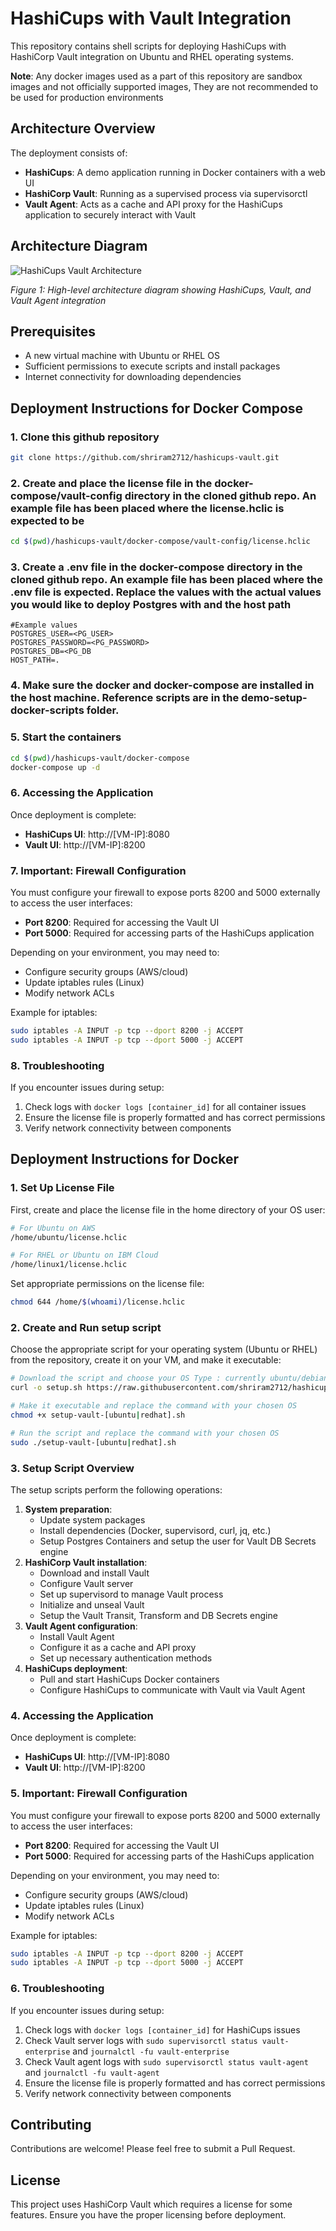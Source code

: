 # HashiCups with Vault Integration

This repository contains shell scripts for deploying HashiCups with HashiCorp Vault integration on Ubuntu and RHEL operating systems.

**Note**: Any docker images used as a part of this repository are sandbox images and not officially supported images, They are not recommended to be used for production environments

## Architecture Overview

The deployment consists of:

- **HashiCups**: A demo application running in Docker containers with a web UI
- **HashiCorp Vault**: Running as a supervised process via supervisorctl
- **Vault Agent**: Acts as a cache and API proxy for the HashiCups application to securely interact with Vault

## Architecture Diagram

![HashiCups Vault Architecture](./images/reference-architecture.png)

*Figure 1: High-level architecture diagram showing HashiCups, Vault, and Vault Agent integration*

## Prerequisites

- A new virtual machine with Ubuntu or RHEL OS
- Sufficient permissions to execute scripts and install packages
- Internet connectivity for downloading dependencies

## Deployment Instructions for Docker Compose

### 1. Clone this github repository

```bash
git clone https://github.com/shriram2712/hashicups-vault.git
```

### 2. Create and place the license file in the docker-compose/vault-config directory in the cloned github repo. An example file has been placed where the license.hclic is expected to be

```bash
cd $(pwd)/hashicups-vault/docker-compose/vault-config/license.hclic
```

### 3. Create a .env file in the docker-compose directory in the cloned github repo. An example file has been placed where the .env file is expected. Replace the values with the actual values you would like to deploy Postgres with and the host path

```
#Example values
POSTGRES_USER=<PG_USER>
POSTGRES_PASSWORD=<PG_PASSWORD>
POSTGRES_DB=<PG_DB
HOST_PATH=.
```

### 4. Make sure the docker and docker-compose are installed in the host machine. Reference scripts are in the demo-setup-docker-scripts folder.

### 5. Start the containers

```bash
cd $(pwd)/hashicups-vault/docker-compose
docker-compose up -d
```

### 6. Accessing the Application

Once deployment is complete:
* **HashiCups UI**: http://[VM-IP]:8080
* **Vault UI**: http://[VM-IP]:8200

### 7. Important: Firewall Configuration

You must configure your firewall to expose ports 8200 and 5000 externally to access the user interfaces:
* **Port 8200**: Required for accessing the Vault UI
* **Port 5000**: Required for accessing parts of the HashiCups application

Depending on your environment, you may need to:
* Configure security groups (AWS/cloud)
* Update iptables rules (Linux)
* Modify network ACLs

Example for iptables:

```bash
sudo iptables -A INPUT -p tcp --dport 8200 -j ACCEPT
sudo iptables -A INPUT -p tcp --dport 5000 -j ACCEPT
```

### 8. Troubleshooting

If you encounter issues during setup:
1. Check logs with `docker logs [container_id]` for all container issues 
2. Ensure the license file is properly formatted and has correct permissions
3. Verify network connectivity between components


## Deployment Instructions for Docker

### 1. Set Up License File

First, create and place the license file in the home directory of your OS user:

```bash
# For Ubuntu on AWS
/home/ubuntu/license.hclic

# For RHEL or Ubuntu on IBM Cloud
/home/linux1/license.hclic
```

Set appropriate permissions on the license file:

```bash
chmod 644 /home/$(whoami)/license.hclic
```

### 2. Create and Run setup script

Choose the appropriate script for your operating system (Ubuntu or RHEL) from the repository, create it on your VM, and make it executable:

```bash
# Download the script and choose your OS Type : currently ubuntu/debian and redhat/centos are supported
curl -o setup.sh https://raw.githubusercontent.com/shriram2712/hashicups-vault/main/demo-setup-docker-scripts/setup-vault-[ubuntu|redhat].sh

# Make it executable and replace the command with your chosen OS
chmod +x setup-vault-[ubuntu|redhat].sh

# Run the script and replace the command with your chosen OS
sudo ./setup-vault-[ubuntu|redhat].sh
```

### 3. Setup Script Overview

The setup scripts perform the following operations:

1. **System preparation**:
   * Update system packages
   * Install dependencies (Docker, supervisord, curl, jq, etc.)
   * Setup Postgres Containers and setup the user for Vault DB Secrets engine
2. **HashiCorp Vault installation**:
   * Download and install Vault
   * Configure Vault server
   * Set up supervisord to manage Vault process
   * Initialize and unseal Vault
   * Setup the Vault Transit, Transform and DB Secrets engine
3. **Vault Agent configuration**:
   * Install Vault Agent
   * Configure it as a cache and API proxy
   * Set up necessary authentication methods
4. **HashiCups deployment**:
   * Pull and start HashiCups Docker containers
   * Configure HashiCups to communicate with Vault via Vault Agent

### 4. Accessing the Application

Once deployment is complete:
* **HashiCups UI**: http://[VM-IP]:8080
* **Vault UI**: http://[VM-IP]:8200

### 5. Important: Firewall Configuration

You must configure your firewall to expose ports 8200 and 5000 externally to access the user interfaces:
* **Port 8200**: Required for accessing the Vault UI
* **Port 5000**: Required for accessing parts of the HashiCups application

Depending on your environment, you may need to:
* Configure security groups (AWS/cloud)
* Update iptables rules (Linux)
* Modify network ACLs

Example for iptables:

```bash
sudo iptables -A INPUT -p tcp --dport 8200 -j ACCEPT
sudo iptables -A INPUT -p tcp --dport 5000 -j ACCEPT
```

### 6. Troubleshooting

If you encounter issues during setup:
1. Check logs with `docker logs [container_id]` for HashiCups issues
2. Check Vault server logs with `sudo supervisorctl status vault-enterprise` and `journalctl -fu vault-enterprise`
3. Check Vault agent logs with `sudo supervisorctl status vault-agent` and `journalctl -fu vault-agent`
4. Ensure the license file is properly formatted and has correct permissions
5. Verify network connectivity between components

## Contributing

Contributions are welcome! Please feel free to submit a Pull Request.

## License

This project uses HashiCorp Vault which requires a license for some features. Ensure you have the proper licensing before deployment.